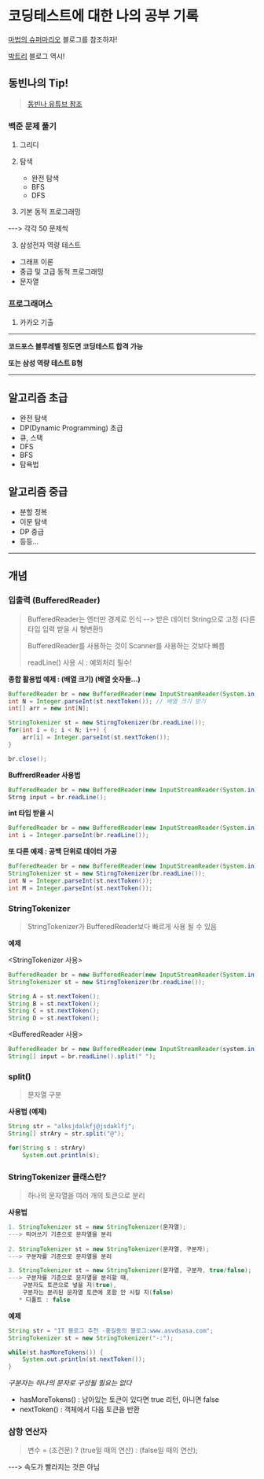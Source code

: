 # 코딩테스트에 대한 나의 공부 기록 



[마법의 슈퍼마리오](https://m.blog.naver.com/PostList.naver?blogId=kks227) 블로그를 참조하자! 

[박트리](https://baactree.tistory.com/14) 블로그 역시! 



## 동빈나의 Tip! 

> [동빈나 유튜브 참조](https://www.youtube.com/watch?v=ukkLCl9yBvE)



### 백준 문제 풀기

1. 그리디
2. 탐색
   * 완전 탐색
   * BFS
   * DFS

3. 기본 동적 프로그래밍 

---> 각각 50 문제씩 

3. 삼성전자 역량 테스트 

* 그래프 이론
* 중급 및 고급 동적 프로그래밍 
* 문자열 



### 프로그래머스

1. 카카오 기출



----------------------------------------------------



**코드포스 블루레벨 정도면 코딩테스트 합격 가능**

**또는 삼성 역량 테스트 B형**



---------------------------------------



## 알고리즘 초급

* 완전 탐색
* DP(Dynamic Programming) 초급
* 큐, 스택
* DFS
* BFS
* 탐욕법



## 알고리즘 중급

* 분할 정복 
* 이분 탐색
* DP 중급
* 등등... 



------------------------------------------------------



## 개념 

### 입출력 (BufferedReader)

> BufferedReader는 엔터만 경계로 인식 --> 받은 데이터 String으로 고정 (다른 타입 입력 받을 시 형변환!)
>
> BufferedReader를 사용하는 것이 Scanner를 사용하는 것보다 빠름
>
> readLine() 사용 시 : 예외처리 필수! 



**종합 활용법 예제 : (배열 크기) (배열 숫자들...)**

```java
BufferedReader br = new BufferedReader(new InputStreamReader(System.in));
int N = Integer.parseInt(st.nextToken()); // 배열 크기 받기
int[] arr = new int[N];

StringTokenizer st = new StirngTokenizer(br.readLine());
for(int i = 0; i < N; i++) {
    arr[i] = Integer.parseInt(st.nextToken());
}

br.close(); 
```



**BuffrerdReader 사용법**

```java
BufferedReader br = new BufferedReader(new InputStreamReader(System.in));
Strng input = br.readLine();
```

**int 타입 받을 시** 

```java
BufferedReader br = new BufferedReader(new InputStreamReader(System.in));
int i = Integer.parseInt(br.readLine());
```

**또 다른 예제 : 공백 단위로 데이터 가공**

```java
BufferedReader br = new BufferedReader(new InputStreamReader(System.in));
StringTokenizer st = new StirngTokenizer(br.readLine());
int N = Integer.parseInt(st.nextToken());
int M = Integer.parseInt(st.nextToken());
```





### StringTokenizer

> StringTokenizer가 BufferedReader보다 빠르게 사용 될 수 있음

**예제**

<StringTokenizer 사용>

```java
BufferedReader br = new BufferedReader(new InputStreamReader(System.in));
StringTokenizer st = new StirngTokenizer(br.readLine());

String A = st.nextToken();
String B = st.nextToken();
String C = st.nextToken();
String D = st.nextToken();
```



<BufferedReader 사용>

```java
BufferedReader br = new BufferedReader(new InputStreamReader(system.in));
String[] input = br.readLine().split(" ");
```



### split() 

> 문자열 구분

**사용법 (예제)**

```java
String str = "alksjdalkfj@jsdaklfj";
String[] strAry = str.split("@");

for(String s : strAry) 
    System.out.println(s);
```



### StringTokenizer 클래스란?

> 하나의 문자열을 여러 개의 토큰으로 분리

**사용법**

```java
1. StringTokenizer st = new StringTokenizer(문자열);
---> 띄어쓰기 기준으로 문자열을 분리
    
2. StringTokenizer st = new StringTokenizer(문자열, 구분자);
---> 구분자를 기준으로 문자열을 분리

3. StringTokenizer st = new StringTokenizer(문자열, 구분자, true/false);
---> 구분자를 기준으로 문자열을 분리할 때, 
	구분자도 토큰으로 넣을 지(true),
	구분자는 분리된 문자열 토큰에 포함 안 시킬 지(false)
   * 디폴트 : false 
```



**예제**

```java
String str = "IT 블로그 추천 -홍길동의 블로그:www.asvdsasa.com";
StringTokenizer st = new StringTokenizer("-:");

while(st.hasMoreTokens()) {
    System.out.println(st.nextToken());
}
```

*구분자는 하나의 문자로 구성될 필요는 없다*



* hasMoreTokens() : 남아있는 토큰이 있다면 true 리턴, 아니면 false
* nextToken() : 객체에서 다음 토큰을 반환



### 삼항 연산자

> 변수 = (조건문) ? (true일 때의 연산) : (false일 때의 연산);

---> 속도가 빨라지는 것은 아님



